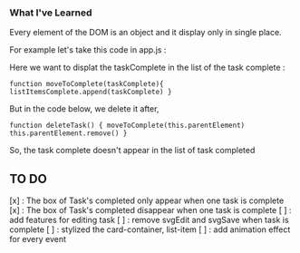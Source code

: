 ### What I've Learned

Every element of the DOM is an object and it display only in single place.

For example let's take this code in app.js :

Here we want to displat the taskComplete in the list of the task complete : 

``function moveToComplete(taskComplete){
    listItemsComplete.append(taskComplete)
}``

But in the code below, we delete it after, 

``function deleteTask() {
    moveToComplete(this.parentElement)
    this.parentElement.remove()
}``

So, the task complete doesn't appear in the list of task completed

## TO DO 
[x] : The box of Task's completed only appear when one task is complete
[x] : The box of Task's completed disappear when one task is complete
[ ] : add features for editing task
[ ] : remove svgEdit and svgSave when task is complete
[ ] : stylized the card-container, list-item
[ ] : add animation effect for every event